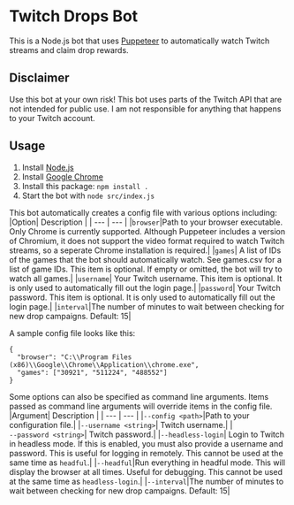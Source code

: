 # Twitch Drops Bot

This is a Node.js bot that uses [Puppeteer](https://github.com/puppeteer/puppeteer) to automatically watch Twitch streams and claim drop rewards.

## Disclaimer

Use this bot at your own risk! This bot uses parts of the Twitch API that are not intended for public use. I am not responsible for anything that happens to your Twitch account.

## Usage

1) Install [Node.js](https://nodejs.org/)
2) Install [Google Chrome](https://www.google.com/chrome/)
3) Install this package: `npm install .`
4) Start the bot with `node src/index.js`

This bot automatically creates a config file with various options including:
|Option| Description |
| --- | --- |
|<code>browser</code>|Path to your browser executable. Only Chrome is currently supported. Although Puppeteer includes a version of Chromium, it does not support the video format required to watch Twitch streams, so a seperate Chrome installation is required.|
|<code>games</code>| A list of IDs of the games that the bot should automatically watch. See games.csv for a list of game IDs. This item is optional. If empty or omitted, the bot will try to watch all games.|
|<code>username</code>| Your Twitch username. This item is optional. It is only used to automatically fill out the login page.|
|<code>password</code>| Your Twitch password. This item is optional. It is only used to automatically fill out the login page.|
|<code>interval</code>|The number of minutes to wait between checking for new drop campaigns. Default: 15|

A sample config file looks like this:
```
{
  "browser": "C:\\Program Files (x86)\\Google\\Chrome\\Application\\chrome.exe",
  "games": ["30921", "511224", "488552"]
}
```

Some options can also be specified as command line arguments. Items passed as command line arguments will override items in the config file.
|Argument| Description |
| --- | --- |
|<code>&#8209;&#8209;config&nbsp;\<path\></code>|Path to your configuration file.|
|<code>&#8209;&#8209;username&nbsp;\<string\></code>| Twitch username.|
|<code>&#8209;&#8209;password&nbsp;\<string\></code>| Twitch password.|
|<code>&#8209;&#8209;headless-login</code>| Login to Twitch in headless mode. If this is enabled, you must also provide a username and password. This is useful for logging in remotely. This cannot be used at the same time as <code>headful</code>.|
|<code>&#8209;&#8209;headful</code>|Run everything in headful mode. This will display the browser at all times. Useful for debugging. This cannot be used at the same time as <code>headless-login</code>.|
|<code>&#8209;&#8209;interval</code>|The number of minutes to wait between checking for new drop campaigns. Default: 15|
